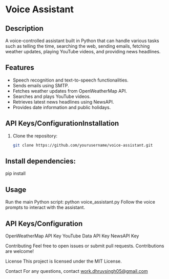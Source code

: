# Voice Assistant

## Description
A voice-controlled assistant built in Python that can handle various tasks such as telling the time, searching the web, sending emails, fetching weather updates, playing YouTube videos, and providing news headlines.

## Features
- Speech recognition and text-to-speech functionalities.
- Sends emails using SMTP.
- Fetches weather updates from OpenWeatherMap API.
- Searches and plays YouTube videos.
- Retrieves latest news headlines using NewsAPI.
- Provides date information and public holidays.

## API Keys/ConfigurationInstallation
1. Clone the repository:
   ```bash
   git clone https://github.com/yourusername/voice-assistant.git

## Install dependencies:
pip install 


## Usage
Run the main Python script:
python voice_assistant.py
Follow the voice prompts to interact with the assistant.

## API Keys/Configuration
OpenWeatherMap API Key
YouTube Data API Key
NewsAPI Key

Contributing
Feel free to open issues or submit pull requests. Contributions are welcome!

License
This project is licensed under the MIT License.

Contact
For any questions, contact work.dhruvsingh05@gmail.com
